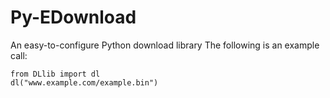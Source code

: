 # Py-EDownload
An easy-to-configure Python download library
The following is an example call:
```
from DLlib import dl
dl("www.example.com/example.bin")
```
